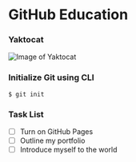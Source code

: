 # GitHub Education
### Yaktocat
![Image of Yaktocat](https://octodex.github.com/images/yaktocat.png)
### Initialize Git using CLI
```
$ git init
```
### Task List
- [ ] Turn on GitHub Pages
- [ ] Outline my portfolio
- [ ] Introduce myself to the world
